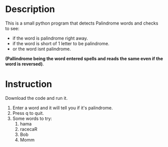 # Description
This is a small python program that detects Palindrome words and checks to see:
- if the word is palindrome right away.
- if the word is short of 1 letter to be palindrome.
- or the word isnt palindrome.
  
**(Pallindrome being the word entered spells and reads the same even if the word is reversed)**.

# Instruction
Download the code and run it.
1. Enter a word and it will tell you if it's palindrome.
2. Press q to quit.
3. Some words to try:
   1. hama
   2. racecaR
   3. Bob
   4. Momm
